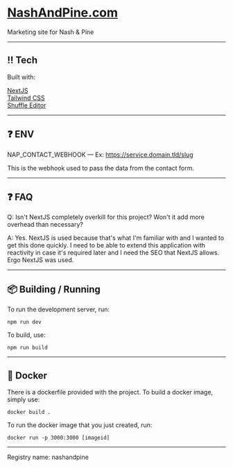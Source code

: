 
# [NashAndPine.com](https://nashandpine.com)

Marketing site for Nash & Pine

---

## ‼️ Tech

Built with:

[NextJS](https://nextjs.org) <br />
[Tailwind CSS](https://tailwindcss.com) <br />
[Shuffle Editor](https://shuffle.dev) <br />

---

## ❓ ENV

NAP_CONTACT_WEBHOOK — Ex: https://service.domain.tld/slug

This is the webhook used to pass the data from the contact form.

---

## ❓ FAQ

Q: Isn't NextJS completely overkill for this project? Won't it add more overhead than necessary?

A: Yes. NextJS is used because that's what I'm familiar with and I wanted to get this done quickly. I need to be able to extend this application with reactivity in case it's required later and I need the SEO that NextJS allows. Ergo NextJS was used.

---

## 📦 Building / Running

To run the development server, run:

`npm run dev`

To build, use: 

`npm run build` 

---

## 🐳 Docker

There is a dockerfile provided with the project. To build a docker image, simply use: 

`docker build .`

To run the docker image that you just created, run:

`docker run -p 3000:3000 [imageid]`

---

Registry name: nashandpine


